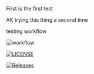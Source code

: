 First  is the first test 

AK trying this thing a second time

testing workflow 

![workflow](https://github.com/A.Kisling/AK_Sem/actions/workflows/main.yml/badge.svg)


[![LICENSE](https://img.shields.io/github/license/A.Kisling/sem.svg?style=flat-square)](https://github.com/A.Kisling/sem/blob/master/LICENSE)

[![Releases](https://img.shields.io/github/release/A.Kisling/sem/all.svg?style=flat-square)](https://github.com/A.Kisling/sem/releases)



